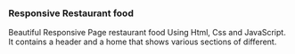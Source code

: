 
### Responsive Restaurant food
Beautiful Responsive Page restaurant food Using Html, Css and JavaScript. It contains a header and a home that shows various sections of different.
